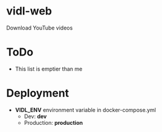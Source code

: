 # vidl-web
Download YouTube videos

# ToDo
- This list is emptier than me

# Deployment
- **VIDL_ENV** environment variable in docker-compose.yml
    - Dev: **dev**
    - Production: **production**
